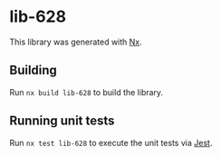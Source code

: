 # lib-628

This library was generated with [Nx](https://nx.dev).

## Building

Run `nx build lib-628` to build the library.

## Running unit tests

Run `nx test lib-628` to execute the unit tests via [Jest](https://jestjs.io).
